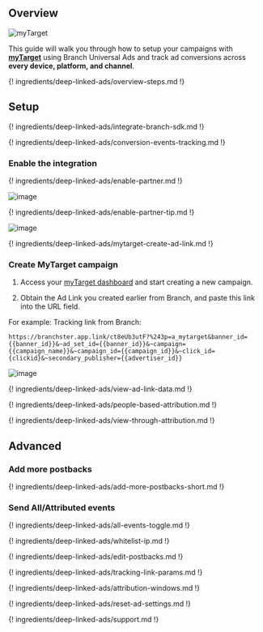 ## Overview

![myTarget](https://cdn.branch.io/branch-assets/ad-partner-manager/386574786681131050/mytar-1528505817002.png)

This guide will walk you through how to setup your campaigns with **[myTarget](https://target.my.com)** using Branch Universal Ads and track ad conversions across **every device, platform, and channel**. 

{! ingredients/deep-linked-ads/overview-steps.md !}

## Setup

{! ingredients/deep-linked-ads/integrate-branch-sdk.md !}

{! ingredients/deep-linked-ads/conversion-events-tracking.md !}
 
### Enable the integration

{! ingredients/deep-linked-ads/enable-partner.md !}

![image](/img/pages/deep-linked-ads/mytarget/mytarget-enable.png)

{! ingredients/deep-linked-ads/enable-partner-tip.md !}

![image](/img/pages/deep-linked-ads/mytarget/mytarget-postbacks.png)

{! ingredients/deep-linked-ads/mytarget-create-ad-link.md !}

### Create MyTarget campaign

1. Access your [myTarget dashboard](https://target.my.com/campaigns/full/) and start creating a new campaign.

2. Obtain the Ad Link you created earlier from Branch, and paste this link into the URL field.

For example:
Tracking link from Branch:

``https://branchster.app.link/ct8eUb3utF?%243p=a_mytarget&banner_id={{banner_id}}&~ad_set_id={{banner_id}}&~campaign={{campaign_name}}&~campaign_id={{campaign_id}}&~click_id={clickid}&~secondary_publisher={{advertiser_id}}``

![image](/img/pages/deep-linked-ads/mytarget/create-campaign.png)

{! ingredients/deep-linked-ads/view-ad-link-data.md !}

{! ingredients/deep-linked-ads/people-based-attribution.md !}

{! ingredients/deep-linked-ads/view-through-attribution.md !}

## Advanced

### Add more postbacks

{! ingredients/deep-linked-ads/add-more-postbacks-short.md !}

### Send All/Attributed events

{! ingredients/deep-linked-ads/all-events-toggle.md !}

{! ingredients/deep-linked-ads/whitelist-ip.md !}

{! ingredients/deep-linked-ads/edit-postbacks.md !}

{! ingredients/deep-linked-ads/tracking-link-params.md !}

{! ingredients/deep-linked-ads/attribution-windows.md !}

{! ingredients/deep-linked-ads/reset-ad-settings.md !}

{! ingredients/deep-linked-ads/support.md !}
